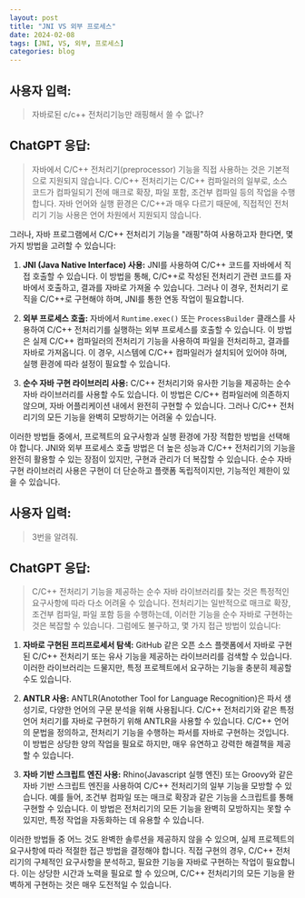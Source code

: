 ```yaml
---
layout: post
title: "JNI VS 외부 프로세스"
date: 2024-02-08
tags: [JNI, VS, 외부, 프로세스]
categories: blog
---
```


## 사용자 입력:
> 자바로된  c/c++ 전처리기능만 래핑해서 쓸 수 없나?

## ChatGPT 응답:
> 자바에서 C/C++ 전처리기(preprocessor) 기능을 직접 사용하는 것은 기본적으로 지원되지 않습니다. C/C++ 전처리기는 C/C++ 컴파일러의 일부로, 소스 코드가 컴파일되기 전에 매크로 확장, 파일 포함, 조건부 컴파일 등의 작업을 수행합니다. 자바 언어와 실행 환경은 C/C++과 매우 다르기 때문에, 직접적인 전처리기 기능 사용은 언어 차원에서 지원되지 않습니다.

그러나, 자바 프로그램에서 C/C++ 전처리기 기능을 "래핑"하여 사용하고자 한다면, 몇 가지 방법을 고려할 수 있습니다:

1. **JNI (Java Native Interface) 사용:** JNI를 사용하여 C/C++ 코드를 자바에서 직접 호출할 수 있습니다. 이 방법을 통해, C/C++로 작성된 전처리기 관련 코드를 자바에서 호출하고, 결과를 자바로 가져올 수 있습니다. 그러나 이 경우, 전처리기 로직을 C/C++로 구현해야 하며, JNI를 통한 연동 작업이 필요합니다.

2. **외부 프로세스 호출:** 자바에서 `Runtime.exec()` 또는 `ProcessBuilder` 클래스를 사용하여 C/C++ 전처리기를 실행하는 외부 프로세스를 호출할 수 있습니다. 이 방법은 실제 C/C++ 컴파일러의 전처리기 기능을 사용하여 파일을 전처리하고, 결과를 자바로 가져옵니다. 이 경우, 시스템에 C/C++ 컴파일러가 설치되어 있어야 하며, 실행 환경에 따라 설정이 필요할 수 있습니다.

3. **순수 자바 구현 라이브러리 사용:** C/C++ 전처리기와 유사한 기능을 제공하는 순수 자바 라이브러리를 사용할 수도 있습니다. 이 방법은 C/C++ 컴파일러에 의존하지 않으며, 자바 어플리케이션 내에서 완전히 구현할 수 있습니다. 그러나 C/C++ 전처리기의 모든 기능을 완벽히 모방하기는 어려울 수 있습니다.

이러한 방법들 중에서, 프로젝트의 요구사항과 실행 환경에 가장 적합한 방법을 선택해야 합니다. JNI와 외부 프로세스 호출 방법은 더 높은 성능과 C/C++ 전처리기의 기능을 완전히 활용할 수 있는 장점이 있지만, 구현과 관리가 더 복잡할 수 있습니다. 순수 자바 구현 라이브러리 사용은 구현이 더 단순하고 플랫폼 독립적이지만, 기능적인 제한이 있을 수 있습니다.

## 사용자 입력:
> 3번을 알려줘.

## ChatGPT 응답:
> C/C++ 전처리기 기능을 제공하는 순수 자바 라이브러리를 찾는 것은 특정적인 요구사항에 따라 다소 어려울 수 있습니다. 전처리기는 일반적으로 매크로 확장, 조건부 컴파일, 파일 포함 등을 수행하는데, 이러한 기능을 순수 자바로 구현하는 것은 복잡할 수 있습니다. 그럼에도 불구하고, 몇 가지 접근 방법이 있습니다:

1. **자바로 구현된 프리프로세서 탐색:** GitHub 같은 오픈 소스 플랫폼에서 자바로 구현된 C/C++ 전처리기 또는 유사 기능을 제공하는 라이브러리를 검색할 수 있습니다. 이러한 라이브러리는 드물지만, 특정 프로젝트에서 요구하는 기능을 충분히 제공할 수도 있습니다.

2. **ANTLR 사용:** ANTLR(Anotother Tool for Language Recognition)은 파서 생성기로, 다양한 언어의 구문 분석을 위해 사용됩니다. C/C++ 전처리기와 같은 특정 언어 처리기를 자바로 구현하기 위해 ANTLR을 사용할 수 있습니다. C/C++ 언어의 문법을 정의하고, 전처리기 기능을 수행하는 파서를 자바로 구현하는 것입니다. 이 방법은 상당한 양의 작업을 필요로 하지만, 매우 유연하고 강력한 해결책을 제공할 수 있습니다.

3. **자바 기반 스크립트 엔진 사용:** Rhino(Javascript 실행 엔진) 또는 Groovy와 같은 자바 기반 스크립트 엔진을 사용하여 C/C++ 전처리기의 일부 기능을 모방할 수 있습니다. 예를 들어, 조건부 컴파일 또는 매크로 확장과 같은 기능을 스크립트를 통해 구현할 수 있습니다. 이 방법은 전처리기의 모든 기능을 완벽히 모방하지는 못할 수 있지만, 특정 작업을 자동화하는 데 유용할 수 있습니다.

이러한 방법들 중 어느 것도 완벽한 솔루션을 제공하지 않을 수 있으며, 실제 프로젝트의 요구사항에 따라 적절한 접근 방법을 결정해야 합니다. 직접 구현의 경우, C/C++ 전처리기의 구체적인 요구사항을 분석하고, 필요한 기능을 자바로 구현하는 작업이 필요합니다. 이는 상당한 시간과 노력을 필요로 할 수 있으며, C/C++ 전처리기의 모든 기능을 완벽하게 구현하는 것은 매우 도전적일 수 있습니다.

